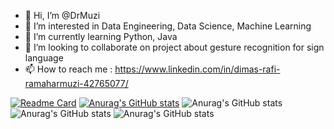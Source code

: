 - 👋 Hi, I’m @DrMuzi
- 👀 I’m interested in Data Engineering, Data Science, Machine Learning
- 🌱 I’m currently learning Python, Java
- 💞️ I’m looking to collaborate on project about gesture recognition for sign language
- 📫 How to reach me : https://www.linkedin.com/in/dimas-rafi-ramaharmuzi-42765077/

<!---
DrMuzi/DrMuzi is a ✨ special ✨ repository because its `README.md` (this file) appears on your GitHub profile.
You can click the Preview link to take a look at your changes.
--->
[![Readme Card](https://github-readme-stats.vercel.app/api/pin/?username=DrMuzi&repo=github-readme-stats)](https://github.com/DrMuzi/github-readme-stats)
[![Anurag's GitHub stats](https://github-readme-stats.vercel.app/api?username=DrMuzi)](https://github.com/DrMuzi/github-readme-stats)
![Anurag's GitHub stats](https://github-readme-stats.vercel.app/api?username=DrMuzi&count_private=true)
![Anurag's GitHub stats](https://github-readme-stats.vercel.app/api?username=DrMuzi&show_icons=true)
![Anurag's GitHub stats](https://github-readme-stats.vercel.app/api?username=DrMuzi&show_icons=true&theme=github_dark)
